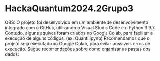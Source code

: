# HackaQuantum2024.2Grupo3

OBS: O projeto foi desenvolvido em um ambiente de desenvolvimento integrado com o GitHub, utilizando o Visual Studio Code e o Python 3.9.7.
Contudo, alguns aquivos foram criados no Google Colab, para facilitar a execução de alguns códigos. (ex: Quanti.ipynb)
Recomendamos que o projeto seja executado no Google Colab, para evitar possíveis erros de execução.
Segue recomendações sobre como organizar as pastas dos dados:

